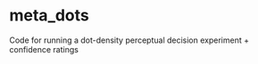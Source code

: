 meta_dots
=========

Code for running a dot-density perceptual decision experiment + confidence ratings
